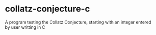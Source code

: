 # collatz-conjecture-c
A program testing the Collatz Conjecture, starting with an integer entered by user writting in C
